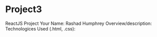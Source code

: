 # Project3
ReactJS Project
Your Name: Rashad Humphrey
Overview/description:
Technologices Used (.html, .css):
